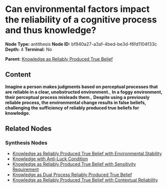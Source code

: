 # Can environmental factors impact the reliability of a cognitive process and thus knowledge?

**Node Type:** antithesis
**Node ID:** bf940a27-a3af-4bed-be3d-f6fd1104f33c
**Depth:** 4
**Terminal:** No

**Parent:** [Knowledge as Reliably Produced True Belief](knowledge-as-reliably-produced-true-belief-synthesis-9f98e026-b05f-4f70-baef-b8ccc4b8ff97.md)

## Content

**Imagine a person makes judgments based on perceptual processes that are reliable in a clear, unobstructed environment.**, **In a foggy environment, their perceptual process misleads them.**, **Despite using a previously reliable process, the environmental change results in false beliefs, challenging the sufficiency of reliably produced true beliefs for knowledge.**

## Related Nodes

### Synthesis Nodes

- [Knowledge as Reliably Produced True Belief with Environmental Stability](knowledge-as-reliably-produced-true-belief-with-environmental-stability-synthesis-912c2d3f-4368-4e39-888f-db487d00783c.md)
- [Knowledge with Anti-Luck Condition](knowledge-with-anti-luck-condition-synthesis-15dded73-77c9-4cad-bb92-f930a4210a0f.md)
- [Knowledge as Reliably Produced True Belief with Sensitivity Requirement](knowledge-as-reliably-produced-true-belief-with-sensitivity-requirement-synthesis-c9106a3a-61bc-4530-94e3-efb74ebdd58d.md)
- [Knowledge as Dual Process Reliably Produced True Belief](knowledge-as-dual-process-reliably-produced-true-belief-synthesis-c90362b0-4324-47de-ba3f-32c49b68fc28.md)
- [Knowledge as Reliably Produced True Belief with Contextual Reliability](knowledge-as-reliably-produced-true-belief-with-contextual-reliability-synthesis-f57d5fea-d5eb-40e7-901f-c4d746473303.md)
